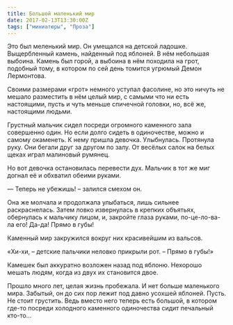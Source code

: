 ```yaml
---
title: Большой маленький мир
date: 2017-02-13T13:30:00Z
tags: ["миниатюры", "Проза"]
---
```


Это был меленький мир. Он умещался на детской ладошке. Выщербленный камень, найденный под яблоней. В нём небольшая выбоина. Камень был горой, а выбоина в нём походила на грот, подобный тому, в котором по сей день томится угрюмый Демон Лермонтова.

Своими размерами «грот» немного уступал фасолине, но это ничуть не мешало разместить в нём целый мир, с самыми что ни есть настоящими, пусть и чуть меньше спичечной головки, но, всё же, настоящими людьми.

Грустный мальчик сидел посреди огромного каменного зала совершенно один. Но если долго сидеть в одиночестве, можно и самому окаменеть. К нему пришла девочка. Улыбнулась. Протянула руку. Они бегали друг за другом по залу. От весёлых салок на белых щеках играл малиновый румянец.

Но вот девочка остановилась перевести дух. Мальчик в тот же миг догнал её и обхватил обеими руками.

— Теперь не убежишь! – залился смехом он.

Она же молчала и продолжала улыбаться, лишь сильнее раскраснелась. Затем ловко извернулась в крепких объятьях, обернулась к мальчику лицом, и, закройте глаза руками, по-це-ло-ва-ла его! Да-да! Прямо в губы!

Каменный мир закружился вокруг них красивейшим из вальсов.

«Хи-хи, – детские пальчики неловко прикрыли рот. – Прямо в губы!»

Камешек был аккуратно возложен назад под яблоню. Нехорошо мешать людям, когда из двух их становится двое.

Прошло много лет, целая жизнь пробежала. И нет больше маленького мира. Забытый, он до сих пор лежит под давно усохшей яблоней. Пусть. Не стоит грустить. Ведь вместо него теперь есть большой, в котором где-то посреди холодного каменного одиночества сидит печальный кто-то…  
